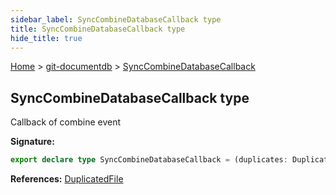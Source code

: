 ```yaml
---
sidebar_label: SyncCombineDatabaseCallback type
title: SyncCombineDatabaseCallback type
hide_title: true
---
```


[Home](./index.md) &gt; [git-documentdb](./git-documentdb.md) &gt; [SyncCombineDatabaseCallback](./git-documentdb.synccombinedatabasecallback.md)

## SyncCombineDatabaseCallback type

Callback of combine event

<b>Signature:</b>

```typescript
export declare type SyncCombineDatabaseCallback = (duplicates: DuplicatedFile[]) => void;
```
<b>References:</b> [DuplicatedFile](./git-documentdb.duplicatedfile.md)

